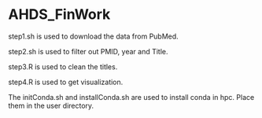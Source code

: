 # AHDS_FinWork
step1.sh is used to download the data from PubMed.

step2.sh is used to filter out PMID, year and Title.

step3.R is used to clean the titles.

step4.R is used to get visualization.

The initConda.sh and installConda.sh are used to install conda in hpc. Place them in the user directory.